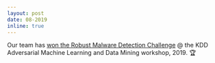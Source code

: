 ```yaml
---
layout: post
date: 08-2019
inline: true
---
```


Our team has [won the Robust Malware Detection Challenge](https://www.tudelft.nl/en/2019/cyber-security/victory-at-the-robust-malware-detection-challenge) @ the KDD Adversarial Machine Learning and Data Mining workshop, 2019. :trophy:
